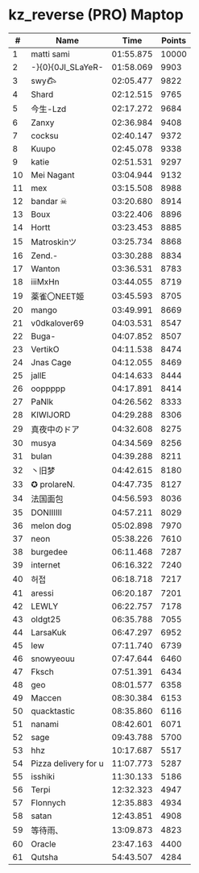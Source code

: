 # kz_reverse (PRO) Maptop

|  # | Name | Time | Points |
|-------------- | -------------- | -------------- | -------------- | 
| 1 | matti sami | 01:55.875 | 10000 | 
| 2 | -}{0}{0JI_SLaYeR- | 01:58.069 | 9903 | 
| 3 | swy𐂃 | 02:05.477 | 9822 | 
| 4 | Shard | 02:12.515 | 9765 | 
| 5 | 今生-Lzd | 02:17.272 | 9684 | 
| 6 | Zanxy | 02:36.984 | 9408 | 
| 7 | cocksu | 02:40.147 | 9372 | 
| 8 | Kuupo | 02:45.078 | 9338 | 
| 9 | katie | 02:51.531 | 9297 | 
| 10 | Mei Nagant | 03:04.944 | 9132 | 
| 11 | mex | 03:15.508 | 8988 | 
| 12 | bandar ☠ | 03:20.680 | 8914 | 
| 13 | Boux | 03:22.406 | 8896 | 
| 14 | Hortt | 03:23.453 | 8885 | 
| 15 | Matroskinツ | 03:25.734 | 8868 | 
| 16 | Zend.- | 03:30.288 | 8834 | 
| 17 | Wanton | 03:36.531 | 8783 | 
| 18 | iiiMxHn | 03:44.055 | 8719 | 
| 19 | 薬雀〇NEET姬 | 03:45.593 | 8705 | 
| 20 | mango | 03:49.991 | 8669 | 
| 21 | v0dkalover69 | 04:03.531 | 8547 | 
| 22 | Buga- | 04:07.852 | 8507 | 
| 23 | VertikO | 04:11.538 | 8474 | 
| 24 | Jnas Cage | 04:12.055 | 8469 | 
| 25 | jallE | 04:14.633 | 8444 | 
| 26 | ooppppp | 04:17.891 | 8414 | 
| 27 | PaNlk | 04:26.562 | 8333 | 
| 28 | KIWIJORD | 04:29.288 | 8306 | 
| 29 | 真夜中のドア | 04:32.608 | 8275 | 
| 30 | musya | 04:34.569 | 8256 | 
| 31 | bulan | 04:39.288 | 8211 | 
| 32 | 丶旧梦 | 04:42.615 | 8180 | 
| 33 | ✪ prolareN. | 04:47.735 | 8127 | 
| 34 | 法国面包 | 04:56.593 | 8036 | 
| 35 | DONIIIIII | 04:57.211 | 8029 | 
| 36 | melon dog | 05:02.898 | 7970 | 
| 37 | neon | 05:38.226 | 7610 | 
| 38 | burgedee | 06:11.468 | 7287 | 
| 39 | internet | 06:16.322 | 7240 | 
| 40 | 허접 | 06:18.718 | 7217 | 
| 41 | aressi | 06:20.187 | 7201 | 
| 42 | LEWLY | 06:22.757 | 7178 | 
| 43 | oldgt25 | 06:35.788 | 7055 | 
| 44 | LarsaKuk | 06:47.297 | 6952 | 
| 45 | lew | 07:11.740 | 6739 | 
| 46 | snowyeouu | 07:47.644 | 6460 | 
| 47 | Fksch | 07:51.391 | 6434 | 
| 48 | geo | 08:01.577 | 6358 | 
| 49 | Maccen | 08:30.384 | 6153 | 
| 50 | quacktastic | 08:35.860 | 6116 | 
| 51 | nanami | 08:42.601 | 6071 | 
| 52 | sage | 09:43.788 | 5700 | 
| 53 | hhz | 10:17.687 | 5517 | 
| 54 | Pizza delivery for u | 11:07.773 | 5287 | 
| 55 | isshiki | 11:30.133 | 5186 | 
| 56 | Terpi | 12:32.323 | 4947 | 
| 57 | Flonnych | 12:35.883 | 4934 | 
| 58 | satan | 12:43.851 | 4908 | 
| 59 | 等待雨､ | 13:09.873 | 4823 | 
| 60 | Oracle | 23:47.163 | 4400 | 
| 61 | Qutsha | 54:43.507 | 4284 | 

